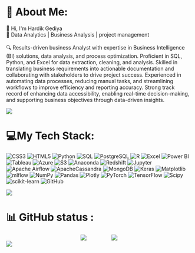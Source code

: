 # 💫 About Me:
👋 Hi, I'm Hardik Gediya<br>🚀 Data Analytics | Business Analysis | project management <br><br>🔍 Results-driven business Analyst with expertise in Business Intelligence (BI) solutions, data analysis, and process optimization. 
Proficient in SQL, Python, and Excel for data extraction, cleaning, and analysis. Skilled in translating business requirements into 
actionable documentation and collaborating with stakeholders to drive project success. Experienced in automating data processes, 
reducing manual tasks, and streamlining workflows to improve efficiency and reporting accuracy. Strong track record of enhancing 
data accessibility, enabling real-time decision-making, and supporting business objectives through data-driven insights.

<img src="https://user-images.githubusercontent.com/73097560/115834477-dbab4500-a447-11eb-908a-139a6edaec5c.gif">

# 💻My Tech Stack:
![CSS3](https://img.shields.io/badge/css3-%231572B6.svg?style=for-the-badge&logo=css3&logoColor=white) ![HTML5](https://img.shields.io/badge/html5-%23E34F26.svg?style=for-the-badge&logo=html5&logoColor=white) ![Python](https://img.shields.io/badge/python-%2314354C.svg?style=for-the-badge&logo=python&logoColor=white) ![SQL](https://img.shields.io/badge/SQL-%23276D8C.svg?style=for-the-badge&logo=sql&logoColor=white) ![PostgreSQL](https://img.shields.io/badge/PostgreSQL-%23316192.svg?style=for-the-badge&logo=postgresql&logoColor=white) ![R](https://img.shields.io/badge/r-%23276DC3.svg?style=for-the-badge&logo=r&logoColor=white) ![Excel](https://img.shields.io/badge/Microsoft%20Excel-%234B8B3B.svg?style=for-the-badge&logo=microsoft-excel&logoColor=white) ![Power BI](https://img.shields.io/badge/Power%20BI-%23F2C811.svg?style=for-the-badge&logo=powerbi&logoColor=white) ![Tableau](https://img.shields.io/badge/Tableau-%23000A5E.svg?style=for-the-badge&logo=tableau&logoColor=white) ![Azure](https://img.shields.io/badge/azure-%230072C6.svg?style=for-the-badge&logo=microsoftazure&logoColor=white) ![S3](https://img.shields.io/badge/amazon%20s3-%230972B8.svg?style=for-the-badge&logo=amazon-s3&logoColor=white) ![Anaconda](https://img.shields.io/badge/Anaconda-%2344A833.svg?style=for-the-badge&logo=anaconda&logoColor=white) ![Redshift](https://img.shields.io/badge/amazon%20redshift-%23E60012.svg?style=for-the-badge&logo=amazon-redshift&logoColor=white) ![Jupyter](https://img.shields.io/badge/jupyter-%23F37626.svg?style=for-the-badge&logo=jupyter&logoColor=white)
![Apache Airflow](https://img.shields.io/badge/Apache%20Airflow-017CEE?style=for-the-badge&logo=Apache%20Airflow&logoColor=white) ![ApacheCassandra](https://img.shields.io/badge/cassandra-%231287B1.svg?style=for-the-badge&logo=apache-cassandra&logoColor=white) ![MongoDB](https://img.shields.io/badge/MongoDB-%234ea94b.svg?style=for-the-badge&logo=mongodb&logoColor=white) ![Keras](https://img.shields.io/badge/Keras-%23D00000.svg?style=for-the-badge&logo=Keras&logoColor=white) ![Matplotlib](https://img.shields.io/badge/Matplotlib-%23ffffff.svg?style=for-the-badge&logo=Matplotlib&logoColor=black) ![mlflow](https://img.shields.io/badge/mlflow-%23d9ead3.svg?style=for-the-badge&logo=numpy&logoColor=blue) ![NumPy](https://img.shields.io/badge/numpy-%23013243.svg?style=for-the-badge&logo=numpy&logoColor=white) ![Pandas](https://img.shields.io/badge/pandas-%23150458.svg?style=for-the-badge&logo=pandas&logoColor=white) ![Plotly](https://img.shields.io/badge/Plotly-%233F4F75.svg?style=for-the-badge&logo=plotly&logoColor=white) ![PyTorch](https://img.shields.io/badge/PyTorch-%23EE4C2C.svg?style=for-the-badge&logo=PyTorch&logoColor=white) ![TensorFlow](https://img.shields.io/badge/TensorFlow-%23FF6F00.svg?style=for-the-badge&logo=TensorFlow&logoColor=white) ![Scipy](https://img.shields.io/badge/SciPy-%230C55A5.svg?style=for-the-badge&logo=scipy&logoColor=%white) ![scikit-learn](https://img.shields.io/badge/scikit--learn-%23F7931E.svg?style=for-the-badge&logo=scikit-learn&logoColor=white) ![GitHub](https://img.shields.io/badge/github-%23121011.svg?style=for-the-badge&logo=github&logoColor=white) 

<img src="https://user-images.githubusercontent.com/73097560/115834477-dbab4500-a447-11eb-908a-139a6edaec5c.gif">

# 📊 GitHub status :
<div style="display: flex; justify-content: center; gap: 20px;">
  <img src="https://github-readme-stats.vercel.app/api?username=harrypatel01&theme=merko&hide_border=false&include_all_commits=false&count_private=false" />
    &nbsp;&nbsp;&nbsp;  &nbsp;&nbsp;&nbsp;
  <img src="https://nirzak-streak-stats.vercel.app/?user=harrypatel01&theme=merko&hide_border=false" />
</div>

<img src="https://user-images.githubusercontent.com/73097560/115834477-dbab4500-a447-11eb-908a-139a6edaec5c.gif">
<p align="center"> 
